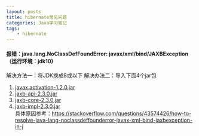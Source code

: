 ```yaml
---
layout: posts
title: hibernate常见问题
categories: Java学习笔记
tags: 
    - hibernate
---
```

#### 报错：java.lang.NoClassDefFoundError: javax/xml/bind/JAXBException（运行环境：jdk10)
解决方法一：将JDK换成8或以下
解决办法二：导入下面4个jar包
1. [javax.activation-1.2.0.jar](http://search.maven.org/remotecontent?filepath=com/sun/activation/javax.activation/1.2.0/javax.activation-1.2.0.jar)  
2. [jaxb-api-2.3.0.jar](http://search.maven.org/remotecontent?filepath=javax/xml/bind/jaxb-api/2.3.0/jaxb-api-2.3.0.jar)
3. [jaxb-core-2.3.0.jar](http://search.maven.org/remotecontent?filepath=com/sun/xml/bind/jaxb-core/2.3.0/jaxb-core-2.3.0.jar)
4. [jaxb-impl-2.3.0.jar](http://search.maven.org/remotecontent?filepath=com/sun/xml/bind/jaxb-impl/2.3.0/jaxb-impl-2.3.0.jar)  
具体原因参考：https://stackoverflow.com/questions/43574426/how-to-resolve-java-lang-noclassdeffounderror-javax-xml-bind-jaxbexception-in-j

